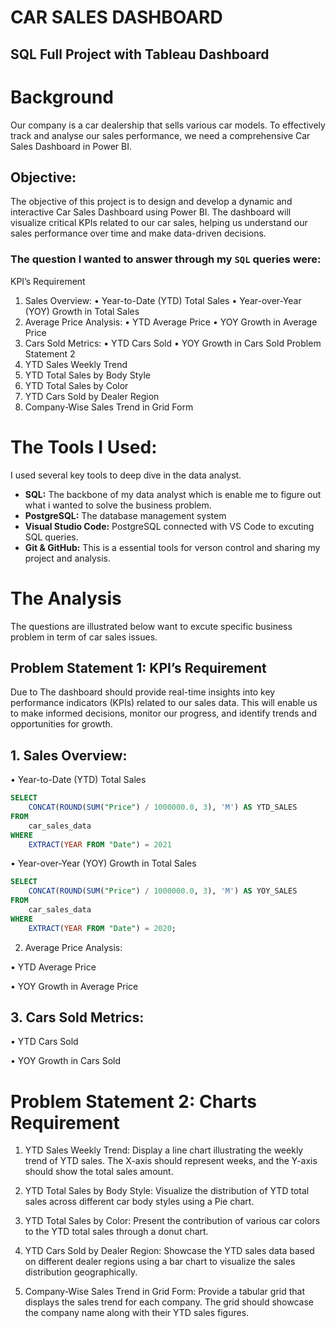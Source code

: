 # CAR SALES DASHBOARD
## SQL Full Project with Tableau Dashboard
# Background
Our company is a car dealership that sells various car models. To effectively track and analyse our sales performance, we need a comprehensive Car Sales Dashboard in Power BI. 
 ## Objective: 
 The objective of this project is to design and develop a dynamic and interactive Car Sales Dashboard using Power BI. The dashboard will visualize critical KPIs related to our car sales, helping us understand our sales performance over time and make data-driven decisions.
 ### The question I wanted to answer through my `SQL` queries were:
KPI’s Requirement
1.	Sales Overview:
•	Year-to-Date (YTD) Total Sales
•	Year-over-Year (YOY) Growth in Total Sales
2.	Average Price Analysis:
•	YTD Average Price
•	YOY Growth in Average Price
3.	Cars Sold Metrics:
•	YTD Cars Sold
•	YOY Growth in Cars Sold
Problem Statement 2
1.	YTD Sales Weekly Trend
2.	YTD Total Sales by Body Style
3.	YTD Total Sales by Color
4.	YTD Cars Sold by Dealer Region
5.	Company-Wise Sales Trend in Grid Form

# The Tools I Used:
I used several key tools to deep dive in the data analyst. 
- **SQL:** The backbone of my data analyst which is enable me to figure out what i wanted to solve the business problem.
- **PostgreSQL:** The database management system
- **Visual Studio Code:** PostgreSQL connected with VS Code to excuting SQL queries.
- **Git & GitHub:** This is a essential tools for verson control and sharing my project and analysis. 


# The Analysis

The questions are illustrated below want to excute specific business problem in term of car sales issues. 

## Problem Statement 1: KPI’s Requirement

Due to The dashboard should provide real-time insights into key performance indicators (KPIs) related to our sales data. This will enable us to make informed decisions, monitor our progress, and identify trends and opportunities for growth.
## 1.	Sales Overview:

•	Year-to-Date (YTD) Total Sales
```sql
SELECT 
    CONCAT(ROUND(SUM("Price") / 1000000.0, 3), 'M') AS YTD_SALES
FROM 
    car_sales_data
WHERE 
    EXTRACT(YEAR FROM "Date") = 2021
```


•	Year-over-Year (YOY) Growth in Total Sales
```sql
SELECT 
    CONCAT(ROUND(SUM("Price") / 1000000.0, 3), 'M') AS YOY_SALES
FROM 
    car_sales_data
WHERE 
    EXTRACT(YEAR FROM "Date") = 2020;
```


2.	Average Price Analysis:


•	YTD Average Price



•	YOY Growth in Average Price



## 3.	Cars Sold Metrics:
•	YTD Cars Sold


•	YOY Growth in Cars Sold





# Problem Statement 2: Charts Requirement

1.	YTD Sales Weekly Trend: Display a line chart illustrating the weekly trend of YTD sales. The X-axis should represent weeks, and the Y-axis should show the total sales amount.



2.	YTD Total Sales by Body Style: Visualize the distribution of YTD total sales across different car body styles using a Pie chart.


3.	YTD Total Sales by Color: Present the contribution of various car colors to the YTD total sales through a donut chart.




4.	YTD Cars Sold by Dealer Region: Showcase the YTD sales data based on different dealer regions using a bar chart to visualize the sales distribution geographically.



5.	Company-Wise Sales Trend in Grid Form: Provide a tabular grid that displays the sales trend for each company. The grid should showcase the company name along with their YTD sales figures.

